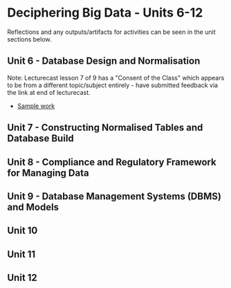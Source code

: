 # Deciphering Big Data - Units 6-12

Reflections and any outputs/artifacts for activities can be seen in the unit sections below.

## Unit 6 - Database Design and Normalisation

Note: Lecturecast lesson 7 of 9 has a "Consent of the Class" which appears to be from a different topic/subject entirely - have submitted feedback via the link at end of lecturecast.
- [Sample work](/pdf/abc.pdf)

## Unit 7 - Constructing Normalised Tables and Database Build


## Unit 8 - Compliance and Regulatory Framework for Managing Data


## Unit 9 - Database Management Systems (DBMS) and Models


## Unit 10


## Unit 11


## Unit 12


